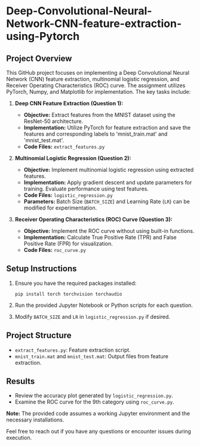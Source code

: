 # Deep-Convolutional-Neural-Network-CNN-feature-extraction-using-Pytorch

## Project Overview

This GitHub project focuses on implementing a Deep Convolutional Neural Network (CNN) feature extraction, multinomial logistic regression, and Receiver Operating Characteristics (ROC) curve. The assignment utilizes PyTorch, Numpy, and Matplotlib for implementation. The key tasks include:

1. **Deep CNN Feature Extraction (Question 1):**
   - **Objective:** Extract features from the MNIST dataset using the ResNet-50 architecture.
   - **Implementation:** Utilize PyTorch for feature extraction and save the features and corresponding labels to 'mnist_train.mat' and 'mnist_test.mat'.
   - **Code Files:** `extract_features.py`

2. **Multinomial Logistic Regression (Question 2):**
   - **Objective:** Implement multinomial logistic regression using extracted features.
   - **Implementation:** Apply gradient descent and update parameters for training. Evaluate performance using test features.
   - **Code Files:** `logistic_regression.py`
   - **Parameters:** Batch Size (`BATCH_SIZE`) and Learning Rate (`LR`) can be modified for experimentation.

3. **Receiver Operating Characteristics (ROC) Curve (Question 3):**
   - **Objective:** Implement the ROC curve without using built-in functions.
   - **Implementation:** Calculate True Positive Rate (TPR) and False Positive Rate (FPR) for visualization.
   - **Code Files:** `roc_curve.py`

## Setup Instructions

1. Ensure you have the required packages installed:
   ```
   pip install torch torchvision torchaudio
   ```

2. Run the provided Jupyter Notebook or Python scripts for each question.

3. Modify `BATCH_SIZE` and `LR` in `logistic_regression.py` if desired.

## Project Structure

- `extract_features.py`: Feature extraction script.
- `mnist_train.mat` and `mnist_test.mat`: Output files from feature extraction.


## Results

- Review the accuracy plot generated by `logistic_regression.py`.
- Examine the ROC curve for the 9th category using `roc_curve.py`.

**Note:** The provided code assumes a working Jupyter environment and the necessary installations.

Feel free to reach out if you have any questions or encounter issues during execution.
